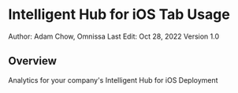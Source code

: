 # Intelligent Hub for iOS Tab Usage

Author: Adam Chow, Omnissa
Last Edit: Oct 28, 2022
Version 1.0  

## Overview
<!-- Summary Start -->
Analytics for your company's Intelligent Hub for iOS Deployment
<!-- Summary End -->


